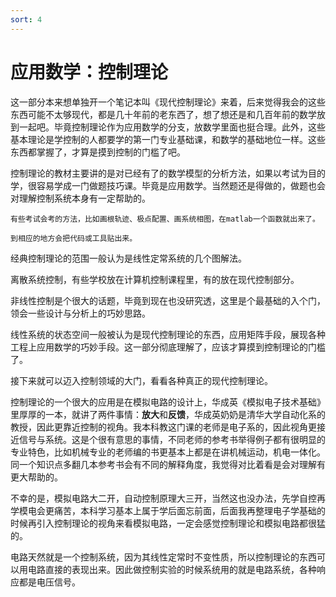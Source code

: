 ```yaml
---
sort: 4
---
```


# 应用数学：控制理论


这一部分本来想单独开一个笔记本叫《现代控制理论》来着，后来觉得我会的这些东西可能不太够现代，都是几十年前的老东西了，想了想还是和几百年前的数学放到一起吧。毕竟控制理论作为应用数学的分支，放数学里面也挺合理。此外，这些基本理论是学控制的人都要学的第一门专业基础课，和数学的基础地位一样。这些东西都掌握了，才算是摸到控制的门槛了吧。


控制理论的教材主要讲的是对已经有了的数学模型的分析方法，如果以考试为目的学，很容易学成一门做题技巧课。毕竟是应用数学。当然题还是得做的，做题也会对理解控制系统本身有一定帮助的。

```note
有些考试会考的方法，比如画根轨迹、极点配置、画系统相图，在matlab一个函数就出来了。

到相应的地方会把代码或工具贴出来。
```

经典控制理论的范围一般认为是线性定常系统的几个图解法。

离散系统控制，有些学校放在计算机控制课程里，有的放在现代控制部分。

非线性控制是个很大的话题，毕竟到现在也没研究透，这里是个最基础的入个门，领会一些设计与分析上的巧妙思路。

线性系统的状态空间一般被认为是现代控制理论的东西，应用矩阵手段，展现各种工程上应用数学的巧妙手段。这一部分彻底理解了，应该才算摸到控制理论的门槛了。

接下来就可以迈入控制领域的大门，看看各种真正的现代控制理论。



控制理论的一个很大的应用是在模拟电路的设计上，华成英《模拟电子技术基础》里厚厚的一本，就讲了两件事情：**放大**和**反馈**，华成英奶奶是清华大学自动化系的教授，因此更靠近控制的视角。我本科教这门课的老师是电子系的，因此视角更接近信号与系统。这是个很有意思的事情，不同老师的参考书举得例子都有很明显的专业特色，比如机械专业的老师编的书更基本上都是在讲机械运动，机电一体化。同一个知识点多翻几本参考书会有不同的解释角度，我觉得对比着看是会对理解有更大帮助的。


不幸的是，模拟电路大二开，自动控制原理大三开，当然这也没办法，先学自控再学模电会更痛苦，本科学习基本上属于学后面忘前面，后面我再整理电子学基础的时候再引入控制理论的视角来看模拟电路，一定会感觉控制理论和模拟电路都很猛的。


电路天然就是一个控制系统，因为其线性定常时不变性质，所以控制理论的东西可以用电路直接的表现出来。因此做控制实验的时候系统用的就是电路系统，各种响应都是电压信号。





